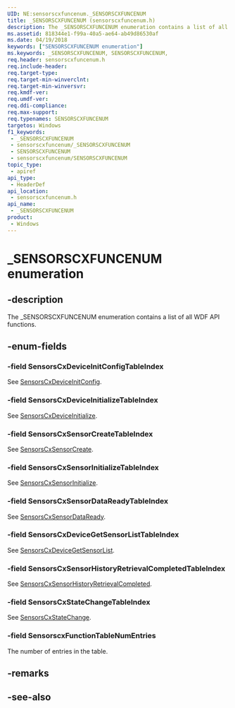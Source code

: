 ```yaml
---
UID: NE:sensorscxfuncenum._SENSORSCXFUNCENUM
title: _SENSORSCXFUNCENUM (sensorscxfuncenum.h)
description: The _SENSORSCXFUNCENUM enumeration contains a list of all WDF API functions.
ms.assetid: 818344e1-f99a-40a5-ae64-ab49d86530af
ms.date: 04/19/2018
keywords: ["SENSORSCXFUNCENUM enumeration"]
ms.keywords: _SENSORSCXFUNCENUM, SENSORSCXFUNCENUM,
req.header: sensorscxfuncenum.h
req.include-header: 
req.target-type: 
req.target-min-winverclnt: 
req.target-min-winversvr: 
req.kmdf-ver: 
req.umdf-ver: 
req.ddi-compliance: 
req.max-support: 
req.typenames: SENSORSCXFUNCENUM
targetos: Windows
f1_keywords:
 - _SENSORSCXFUNCENUM
 - sensorscxfuncenum/_SENSORSCXFUNCENUM
 - SENSORSCXFUNCENUM
 - sensorscxfuncenum/SENSORSCXFUNCENUM
topic_type:
 - apiref
api_type:
 - HeaderDef
api_location:
 - sensorscxfuncenum.h
api_name:
 - _SENSORSCXFUNCENUM
product:
 - Windows
---
```


# _SENSORSCXFUNCENUM enumeration


## -description

The _SENSORSCXFUNCENUM enumeration contains a list of all WDF API functions.

## -enum-fields

### -field SensorsCxDeviceInitConfigTableIndex

See [SensorsCxDeviceInitConfig](../sensorscx/nf-sensorscx-sensorscxdeviceinitconfig.md).

### -field SensorsCxDeviceInitializeTableIndex

See [SensorsCxDeviceInitialize](../sensorscx/nf-sensorscx-sensorscxdeviceinitialize.md).

### -field SensorsCxSensorCreateTableIndex

See [SensorsCxSensorCreate](../sensorscx/nf-sensorscx-sensorscxsensorcreate.md).

### -field SensorsCxSensorInitializeTableIndex

See [SensorsCxSensorInitialize](../sensorscx/nf-sensorscx-sensorscxsensorinitialize.md).

### -field SensorsCxSensorDataReadyTableIndex

See [SensorsCxSensorDataReady](../sensorscx/nf-sensorscx-sensorscxsensordataready.md).

### -field SensorsCxDeviceGetSensorListTableIndex

See [SensorsCxDeviceGetSensorList](../sensorscx/nf-sensorscx-sensorscxdevicegetsensorlist.md).

### -field SensorsCxSensorHistoryRetrievalCompletedTableIndex

See [SensorsCxSensorHistoryRetrievalCompleted](../sensorscx/nf-sensorscx-sensorscxsensorhistoryretrievalcompleted.md).

### -field SensorsCxStateChangeTableIndex

See [SensorsCxStateChange](../sensorscx/nf-sensorscx-sensorscxstatechange.md).

### -field SensorscxFunctionTableNumEntries

The number of entries in the table.

## -remarks

## -see-also
